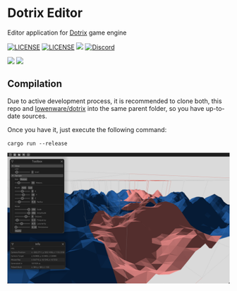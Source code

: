 # Dotrix Editor
Editor application for [Dotrix](https://dotrix.rs) game engine

[![LICENSE](https://img.shields.io/badge/license-MIT-blue.svg)](LICENSE-MIT)
[![LICENSE](https://img.shields.io/badge/license-apache-blue.svg)](LICENSE-APACHE)
[![](https://tokei.rs/b1/github/lowenware/dotrix)](https://github.com/lowenware/dotrix-editor)
[![Discord](https://img.shields.io/discord/706575068515532851.svg?label=&logo=discord&logoColor=ffffff&color=7389D8&labelColor=6A7EC2)](https://discord.gg/DrzwBysNRd)

[![](https://img.shields.io/badge/lowenware%20-%23FF0000.svg?&style=for-the-badge&logo=YouTube&logoColor=white)](https://www.youtube.com/channel/UCdriNXRizbBFQhqZefaw44A)
[![](https://img.shields.io/badge/lowenware%20-%231DA1F2.svg?&style=for-the-badge&logo=Twitter&logoColor=white)](http://www.twitter.com/lowenware)


## Compilation

Due to active development process, it is recommended to clone both, this repo and
[lowenware/dotrix](https://github.com/lowenware/dotrix) into the same parent folder, so you have
up-to-date sources.

Once you have it, just execute the following command:

```
cargo run --release
```

![Dotrix Editor](https://raw.githubusercontent.com/lowenware/dotrix-editor/main/editor-screenshot.png)
